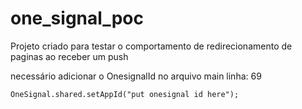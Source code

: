 # one_signal_poc

Projeto criado para testar o comportamento de redirecionamento de paginas ao receber um push


necessário adicionar o OnesignalId no arquivo main linha: 69

```
OneSignal.shared.setAppId("put onesignal id here");
```
